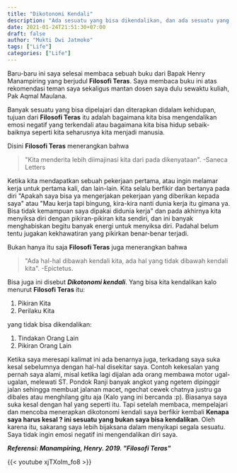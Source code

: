 ```yaml
---
title: "Dikotonomi Kendali"
description: "Ada sesuatu yang bisa dikendalikan, dan ada sesuatu yang tidak bisa dikendalikan"
date: 2021-01-24T21:51:30+07:00
draft: false
author: "Mukti Dwi Jatmoko"
tags: ["Life"]
categories: ["Life"]
---
```

Baru-baru ini saya selesai membaca sebuah buku dari Bapak Henry Manampiring yang berjudul **Filosofi Teras**. Saya membaca buku ini atas rekomendasi teman saya sekaligus mantan dosen saya dulu sewaktu kuliah, Pak Aqmal Maulana.

Banyak sesuatu yang bisa dipelajari dan diterapkan didalam kehidupan, tujuan dari **Filosofi Teras** itu adalah bagaimana kita bisa mengendalikan emosi negatif yang terkendali atau bagaimana kita bisa hidup sebaik-baiknya seperti kita seharusnya kita menjadi manusia.

Disini **Filosofi Teras** menerangkan bahwa
>"Kita menderita lebih diimajinasi kita dari pada dikenyataan". -Saneca Letters

Ketika kita mendapatkan sebuah pekerjaan pertama, atau ingin melamar kerja untuk pertama kali, dan lain-lain. Kita selalu berfikir dan bertanya pada diri  "Apakah saya bisa ya mengerjakan pekerjaan yang diberikan kepada saya" atau "Mau kerja tapi bingung, kira-kira nanti dunia kerja itu gimana ya. Bisa tidak kemampuan saya dipakai didunia kerja" dan pada akhirnya kita menyiksa diri dengan pikiran-pikiran kita sendiri, dan ini banyak menghabiskan begitu banyak energi untuk menyiksa diri. Padahal belum tentu jugakan kekhawatiran yang pikirkan benar-benar terjadi.

Bukan hanya itu saja **Filosofi Teras** juga menerangkan bahwa
>"Ada hal-hal dibawah kendali kita, ada hal yang tidak dibawah kendali kita". -Epictetus.

Bisa juga ini disebut ***Dikotonomi kendali***. Yang bisa kita kendalikan kalo menurut **Filosofi Teras** itu:
1. Pikiran Kita
2. Perilaku Kita

yang tidak bisa dikendalikan:
1. Tindakan Orang Lain
2. Pikiran Orang Lain

Ketika saya meresapi kalimat ini ada benarnya juga, terkadang saya suka kesal sebelumnya dengan hal-hal disekitar saya. Contoh kekesalan yang pernah saya alami, misal ketika lagi dijalan ada orang membawa motor ugal-ugalan, melewati ST. Pondok Ranji banyak angkot yang ngetem dipinggir jalan sehingga membuat jalanan macet, ngechat cewek chatnya justru ga dibales atau menghilang gitu aja (Kalo yang ini bercanda :p). Biasanya saya suka kesal dengan hal yang seperti itu. Tapi setelah membaca, mempelajari dan mencoba menerapkan dikotonomi kendali saya berfikir kembali **Kenapa saya harus kesal ? ini sesuatu yang bukan saya bisa kendalikan**. Oleh karena itu, sakarang saya lebih bijaksana dalam menyikapi segala sesuatu. Saya tidak ingin emosi negatif ini mengendalikan diri saya.

***Referensi: Manampiring, Henry. 2019. "Filosofi Teras"***

{{< youtube xjTXoIm_fo8 >}}